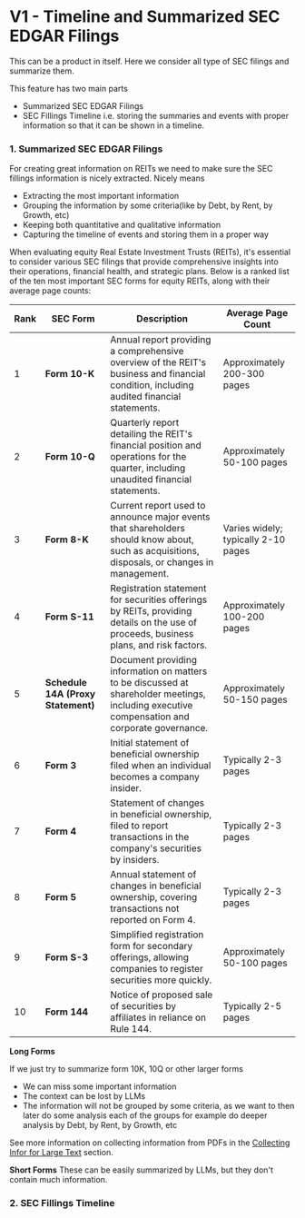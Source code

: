 # V1 - Timeline and Summarized SEC EDGAR Filings
This can be a product in itself. Here we consider all type of SEC filings and summarize them.

This feature has two main parts
- Summarized SEC EDGAR Filings
- SEC Fillings Timeline i.e. storing the summaries and events with proper information so that it can be
  shown in a timeline.


### 1. Summarized SEC EDGAR Filings

For creating great information on REITs we need to make sure the SEC fillings information is nicely extracted. Nicely
means
- Extracting the most important information
- Grouping the information by some criteria(like by Debt, by Rent, by Growth, etc)
- Keeping both quantitative and qualitative information
- Capturing the timeline of events and storing them in a proper way

When evaluating equity Real Estate Investment Trusts (REITs), it's essential to consider various SEC filings that
provide comprehensive insights into their operations, financial health, and strategic plans. Below is a ranked list of
the ten most important SEC forms for equity REITs, along with their average page counts:

| Rank | SEC Form                           | Description                                                                                                                                   | Average Page Count                  |
|------|------------------------------------|-----------------------------------------------------------------------------------------------------------------------------------------------|-------------------------------------|
| 1    | **Form 10-K**                      | Annual report providing a comprehensive overview of the REIT's business and financial condition, including audited financial statements.      | Approximately 200-300 pages         |
| 2    | **Form 10-Q**                      | Quarterly report detailing the REIT's financial position and operations for the quarter, including unaudited financial statements.            | Approximately 50-100 pages          |
| 3    | **Form 8-K**                       | Current report used to announce major events that shareholders should know about, such as acquisitions, disposals, or changes in management.  | Varies widely; typically 2-10 pages |
| 4    | **Form S-11**                      | Registration statement for securities offerings by REITs, providing details on the use of proceeds, business plans, and risk factors.         | Approximately 100-200 pages         |
| 5    | **Schedule 14A (Proxy Statement)** | Document providing information on matters to be discussed at shareholder meetings, including executive compensation and corporate governance. | Approximately 50-150 pages          |
| 6    | **Form 3**                         | Initial statement of beneficial ownership filed when an individual becomes a company insider.                                                 | Typically 2-3 pages                 |
| 7    | **Form 4**                         | Statement of changes in beneficial ownership, filed to report transactions in the company's securities by insiders.                           | Typically 2-3 pages                 |
| 8    | **Form 5**                         | Annual statement of changes in beneficial ownership, covering transactions not reported on Form 4.                                            | Typically 2-3 pages                 |
| 9    | **Form S-3**                       | Simplified registration form for secondary offerings, allowing companies to register securities more quickly.                                 | Approximately 50-100 pages          |
| 10   | **Form 144**                       | Notice of proposed sale of securities by affiliates in reliance on Rule 144.                                                                  | Typically 2-5 pages                 |

**Long Forms**

If we just try to summarize form 10K, 10Q or other larger forms
- We can miss some important information
- The context can be lost by LLMs
- The information will not be grouped by some criteria, as we want to then later do some analysis each of the groups
  for example  do deeper analysis by Debt, by Rent, by Growth, etc

See more information on collecting information from PDFs in the [Collecting Infor for Large Text](./004_z01_collecting_info_from_pdf) section.

**Short Forms**
These can be easily summarized by LLMs, but they don't contain much information.


### 2. SEC Fillings Timeline
